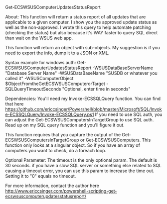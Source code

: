Get-ECSWSUSComputerUpdatesStatusReport

About:
This function will return a status report of all updates that are applicable to a given computer.  I show you the approved update status as well as the non-approved.  I wrote this query to help automate patching (checking the status) but also because it's WAY faster to query SQL direct than wait on the WSUS web app.

This function will return an object with sub-objects.  My suggestion is if you need to export the info, dump it to a JSON or XML.

Syntax example for windows auth:
Get-ECSWSUSComputerUpdatesStatusReport -WSUSDataBaseServerName "Database Server Name" -WSUSDataBaseName "SUSDB or whatever you called it" -WSUSComputerObject $ObjectFromtheGetECSWSUSComputerorTarget -SQLQueryTimeoutSeconds "Optional, enter time in seconds"

Dependencies:
You'll need my Invoke-ECSSQLQuery function.  You can find that here https://github.com/ericcsinger/Powershell/blob/master/Microsoft/SQL/Invoke-ECSSQLQuery/Invoke-ECSSQLQuery.ps1
If you need to use SQL auth, you can adjust the Get-ECSWSUSComputersInTargetGroup to use SQL auth.  Read up on my SQL query function and you'll figure it out.

This function requires that you capture the output of the Get-ECSWSUSComputersInTargetGroup or Get-ECSWSUSComputers.  This function only looks at a singular object.  So if you have an array of computers you want to check, do a foreach loop.

Optional Parameter:
The timeout is the only optional param.  The default is 30 seconds.  if you have a slow SQL server or something else related to SQL causing a timeout error, you can use this param to increase the time out.  Setting it to "0" equals no timeout.

For more information, contact the author here http://www.ericcsinger.com/powershell-scripting-get-ecswsuscomputerupdatesstatusreport/



